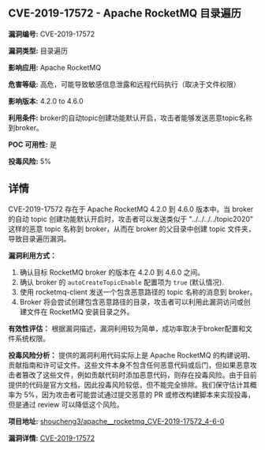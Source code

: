 ## CVE-2019-17572 - Apache RocketMQ 目录遍历

**漏洞编号:** CVE-2019-17572

**漏洞类型:** 目录遍历

**影响应用:** Apache RocketMQ

**危害等级:** 高危，可能导致敏感信息泄露和远程代码执行（取决于文件权限）

**影响版本:** 4.2.0 to 4.6.0

**利用条件:** broker的自动topic创建功能默认开启，攻击者能够发送恶意topic名称到broker。

**POC 可用性:** 是

**投毒风险:** 5%

## 详情

CVE-2019-17572 存在于 Apache RocketMQ 4.2.0 到 4.6.0 版本中。当 broker 的自动 topic 创建功能默认开启时，攻击者可以发送类似于 "../../../../topic2020" 这样的恶意 topic 名称到 broker，从而在 broker 的父目录中创建 topic 文件夹，导致目录遍历漏洞。

**漏洞利用方式：**
1. 确认目标 RocketMQ broker 的版本在 4.2.0 到 4.6.0 之间。
2. 确认 broker 的 `autoCreateTopicEnable` 配置项为 `true` (默认情况).
3. 使用 rocketmq-client 发送一个包含恶意路径的 topic 名称的消息到 broker。
4. Broker 将会尝试创建包含恶意路径的目录，攻击者可以利用此漏洞访问或创建文件在 RocketMQ 安装目录之外。

**有效性评估：**
根据漏洞描述，漏洞利用较为简单，成功率取决于broker配置和文件系统权限。

**投毒风险分析：**
提供的漏洞利用代码实际上是 Apache RocketMQ 的构建说明、贡献指南和许可证文件。这些文件本身不包含任何恶意代码或后门，但如果恶意攻击者篡改了这些文件，例如贡献代码时添加恶意代码，则存在投毒风险。由于目前提供的代码是官方文档，因此投毒风险较低，但不能完全排除。我们保守估计其概率为 5%，因为攻击者可能尝试通过提交恶意的 PR 或修改构建脚本来实现投毒，但是通过 review 可以降低这个风险。

**项目地址:** [shoucheng3/apache__rocketmq_CVE-2019-17572_4-6-0](https://github.com/shoucheng3/apache__rocketmq_CVE-2019-17572_4-6-0)

**漏洞详情:** [CVE-2019-17572](https://nvd.nist.gov/vuln/detail/CVE-2019-17572)